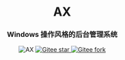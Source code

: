 <div align="center"><h1 align="center">AX</h3></div>
<div align="center"><h3 align="center">Windows 操作风格的后台管理系统</h3>
</div>
<p align="center">     
    <p align="center">
        <a>
            <img src="https://img.shields.io/badge/AX-V1.0-green" alt="AX">
        </a>
        <a href="https://gitee.com/in-git/ax.git">
            <img src="https://gitee.com/in-git/ax/badge/star.svg?theme=dark" alt="Gitee star">
        </a>
        <a href="https://gitee.com/in-git/ax">
            <img src="https://gitee.com/in-git/ax/badge/fork.svg?theme=dark" alt="Gitee fork">
        </a>
    </p>
</p>
